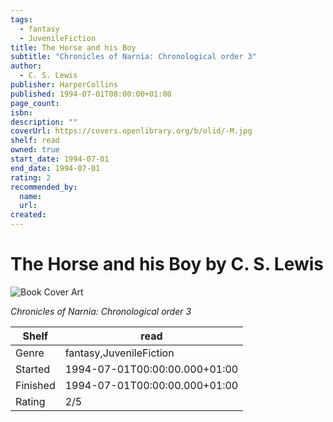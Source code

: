 ```yaml
---
tags:
  - fantasy
  - JuvenileFiction
title: The Horse and his Boy
subtitle: "Chronicles of Narnia: Chronological order 3"
author:
  - C. S. Lewis
publisher: HarperCollins
published: 1994-07-01T08:00:00+01:00
page_count:
isbn:
description: ""
coverUrl: https://covers.openlibrary.org/b/olid/-M.jpg
shelf: read
owned: true
start_date: 1994-07-01
end_date: 1994-07-01
rating: 2
recommended_by:
  name:
  url:
created:
---
```


# The Horse and his Boy by C. S. Lewis

![Book Cover Art](https://covers.openlibrary.org/b/olid/-M.jpg)

_Chronicles of Narnia: Chronological order 3_

| Shelf | read |
| --- | --- |
| Genre | fantasy,JuvenileFiction |
| Started | 1994-07-01T00:00:00.000+01:00 |
| Finished | 1994-07-01T00:00:00.000+01:00 |
| Rating | 2/5 |
